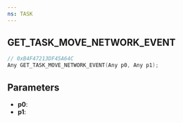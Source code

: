 ```yaml
---
ns: TASK
---
```

## GET_TASK_MOVE_NETWORK_EVENT

```c
// 0xB4F47213DF45A64C
Any GET_TASK_MOVE_NETWORK_EVENT(Any p0, Any p1);
```

## Parameters
* **p0**:
* **p1**:
